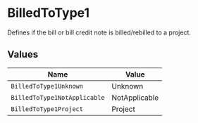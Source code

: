 # BilledToType1

Defines if the bill or bill credit note is billed/rebilled to a project.


## Values

| Name                         | Value                        |
| ---------------------------- | ---------------------------- |
| `BilledToType1Unknown`       | Unknown                      |
| `BilledToType1NotApplicable` | NotApplicable                |
| `BilledToType1Project`       | Project                      |